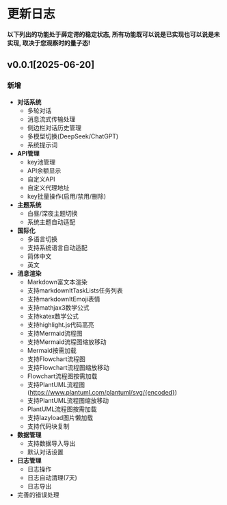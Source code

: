 # 更新日志

**以下列出的功能处于薛定谔的稳定状态, 所有功能既可以说是已实现也可以说是未实现, 取决于您观察时的量子态!**

## v0.0.1[2025-06-20]

### 新增

* **对话系统**
	* 多轮对话
	* 消息流式传输处理
	* 侧边栏对话历史管理
	* 多模型切换(DeepSeek/ChatGPT)
    * 系统提示词
* **API管理**
	* key池管理
	* API余额显示
	* 自定义API
	* 自定义代理地址
	* key批量操作(启用/禁用/删除)
* **主题系统**
	* 白昼/深夜主题切换
	* 系统主题自动适配
* **国际化**
	* 多语言切换
	* 支持系统语言自动适配
	* 简体中文
	* 英文
* **消息渲染**
  * Markdown富文本渲染
  * 支持markdownItTaskLists任务列表
  * 支持markdownItEmoji表情
  * 支持mathjax3数学公式
  * 支持katex数学公式
  * 支持highlight.js代码高亮
  * 支持Mermaid流程图
  * 支持Mermaid流程图缩放移动
  * Mermaid按需加载
  * 支持Flowchart流程图
  * 支持Flowchart流程图缩放移动
  * Flowchart流程图按需加载
  * 支持PlantUML流程图(https://www.plantuml.com/plantuml/svg/{encoded})
  * 支持PlantUML流程图缩放移动
  * PlantUML流程图按需加载
  * 支持lazyload图片懒加载
  * 支持代码块复制
* **数据管理**
  * 支持数据导入导出
  * 默认对话设置
* **日志管理**
  * 日志操作
  * 日志自动清理(7天)
  * 日志导出
* 完善的错误处理
